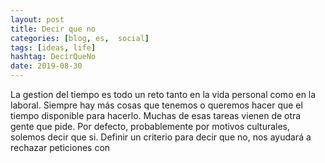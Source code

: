 ```yaml
---
layout: post
title: Decir que no
categories: [blog, es,  social]
tags: [ideas, life]
hashtag: DecirQueNo
date: 2019-08-30
---
```


La gestion del tiempo es todo un reto tanto en la vida personal como en la laboral. Siempre hay más cosas que tenemos o queremos hacer que el tiempo disponible para hacerlo. Muchas de esas tareas vienen de otra gente que pide. Por defecto, probablemente por motivos culturales, solemos decir que si. Definir un criterio para decir que no, nos ayudará a rechazar peticiones con 
